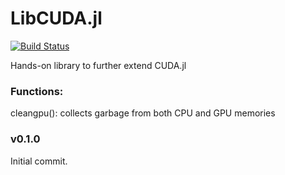 # LibCUDA.jl

[![Build Status](https://github.com/cirobr/LibCUDA.jl/actions/workflows/CI.yml/badge.svg?branch=main)](https://github.com/cirobr/LibCUDA.jl/actions/workflows/CI.yml?query=branch%3Amain)

Hands-on library to further extend CUDA.jl


### Functions:
cleangpu(): collects garbage from both CPU and GPU memories


### v0.1.0
Initial commit.

